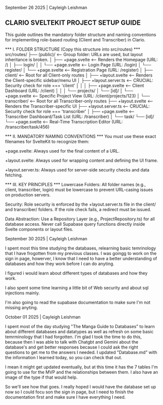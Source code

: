 
September 26 2025 | Cayleigh Leishman

## CLARIO SVELTEKIT PROJECT SETUP GUIDE ##
This guide outlines the mandatory folder structure and naming conventions for implementing role-based routing (Client and Transcriber) in Clario.

***  I. FOLDER STRUCTURE (Copy this structure into src/routes)  ***
src/routes/
├── (public)/         <-- Group folder: URLs are used, but layout inheritance is broken.
│   ├── +page.svelte  <-- Renders the Homepage (URL: /)
│   ├── login/
│   │   └── +page.svelte  <-- Login Page (URL: /login)
│   └── register/
│       └── +page.svelte  <-- Registration Page (URL: /register)
│
├── client/           <-- Root for all Client-only routes
│   ├── +layout.svelte      <-- Renders the Client-specific sidebar/menu UI
│   ├── +layout.server.ts   <-- CRUCIAL: Security check for role === 'client'
│   │
│   ├── +page.svelte        <-- Client Dashboard (URL: /client)
│   │
│   └── projects/
│       └── [id]/
│           └── +page.svelte  <-- Specific Project View (URL: /client/projects/123)
│
└── transcriber/      <-- Root for all Transcriber-only routes
├── +layout.svelte      <-- Renders the Transcriber-specific UI
├── +layout.server.ts   <-- CRUCIAL: Security check for role === 'transcriber'
│
├── +page.svelte        <-- Transcriber Dashboard/Task List (URL: /transcriber)
│
└── task/
└── [id]/
└── +page.svelte  <-- Real-Time Transcription Editor (URL: /transcriber/task/456)

*** II. MANDATORY NAMING CONVENTIONS ***
You must use these exact filenames for SvelteKit to recognize them:

+page.svelte: Always used for the final content of a URL.

+layout.svelte: Always used for wrapping content and defining the UI frame.

+layout.server.ts: Always used for server-side security checks and data fetching.

*** III. KEY PRINCIPLES ***
Lowercase Folders: All folder names (e.g., client, transcriber, login) must be lowercase to prevent URL-casing issues on production servers.

Security: Role security is enforced by the +layout.server.ts file in the client/ and transcriber/ folders. If the role check fails, a redirect must be issued.

Data Abstraction: Use a Repository Layer (e.g., ProjectRepository.ts) for all database access. Never call Supabase query functions directly inside Svelte components or layout files.

September 30 2025  | Cayleigh Leishman

I spent most this time studying the databases, relearning basic temrinology that I have frogotten from my previous classes. I was goingg to work on the sign in page, howerver, I know that I need to have a better understanding of databases and how they work before I can do anyting. 

I figured i would learn about different types of databases and how they work. 

I also spent some time learning a little bit of Web security and about sql injections mainly.

I'm also going to read the supabase documentation to make sure I'm not missing anyting. 



October 01 2025 | Cayleigh Leishman 

I spent most of the day studying "The Manga Guide to Databases" to learn about different databases and datatypes as well as refresh on some basic temrminology that I had forgotten. I'm glad I took the time to do this, because then I was able to talk with Chatgbt and Gemini about the database's and get better responses because I could ask the right questions to get me to the answers I needed. I updated "Database.md" with the information I learned today, so you can check that out. 

I mean it might get updated eventually, but at this time it has the 7 tables I'm going to use for the MVP and the relationships between them. I also have an image of the type if that would help. 

So we'll see how that goes. I really hoped I would have the database set up now so I could focu son the sign in page, but I need to finish the documentation first and make sure I have everything I need. 

